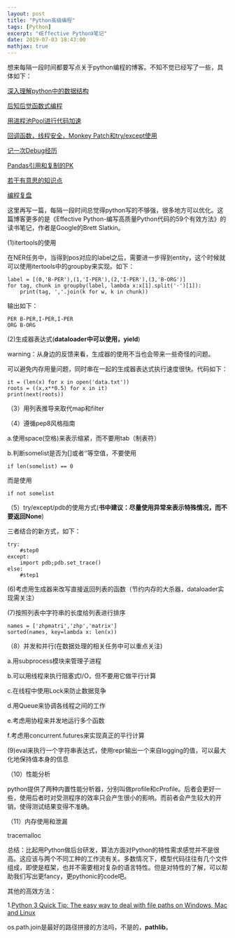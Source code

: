 ```yaml
---
layout: post
title: "Python高级编程"
tags: [Python]
excerpt: "《Effective Python》笔记"
date: 2019-07-03 18:43:00
mathjax: true
---
```


想来每隔一段时间都要写点关于python编程的博客。不知不觉已经写了一些，具体如下：

[深入理解python中的数据结构](https://zhpmatrix.github.io/2017/02/24/python-data-structure/)

[后知后觉函数式编程](https://zhpmatrix.github.io/2017/02/22/python-functional-programming/)

[用进程池Pool进行代码加速](https://zhpmatrix.github.io/2017/11/04/speed-up-python/)

[回调函数，线程安全，Monkey Patch和try/except使用](https://zhpmatrix.github.io/2018/06/14/programming-tricks/)

[记一次Debug经历](https://zhpmatrix.github.io/2017/09/24/python-debug-experience/)

[Pandas引用和复制的PK](https://zhpmatrix.github.io/2017/08/13/view-versus-copy/)

[若干有意思的知识点](https://zhpmatrix.github.io/2017/02/22/python-language-tricks/)

[编程复盘](https://zhpmatrix.github.io/2016/12/04/coding-tricks/)

这里再写一篇，每隔一段时间总觉得python写的不够强，很多地方可以优化。这篇博客更多的是《Effective Python-编写高质量Python代码的59个有效方法》的读书笔记，作者是Google的Brett Slatkin。

(1)itertools的使用

在NER任务中，当得到pos对应的label之后，需要进一步得到entity，这个时候就可以使用itertools中的groupby来实现。如下：

```
label = [(0,'B-PER'),(1,'I-PER'),(2,'I-PER'),(3,'B-ORG')]
for tag, chunk in groupby(label, lambda x:x[1].split('-')[1]):
	print(tag, ','.join(k for w, k in chunk))
```

输出如下：

```
PER B-PER,I-PER,I-PER
ORG B-ORG
```

(2)生成器表达式(**dataloader中可以使用，yield**)

warning：从身边的反馈来看，生成器的使用不当也会带来一些奇怪的问题。


可以避免内存用量问题，同时串在一起的生成器表达式执行速度很快。代码如下：

```
it = (len(x) for x in open('data.txt'))
roots = ((x,x**0.5) for x in it)
print(next(roots))
```

（3）用列表推导来取代map和filter

（4）遵循pep8风格指南

a.使用space(空格)来表示缩紧，而不要用tab（制表符）

b.判断somelist是否为[]或者‘’等空值，不要使用

```
if len(somelist) == 0
```

而是使用

```
if not somelist
```

（5）try/except/pdb的使用方式(**书中建议：尽量使用异常来表示特殊情况，而不要返回None**)

三者结合的新方式，如下：

```
try:
	#step0
except:
	import pdb;pdb.set_trace()
else:
	#step1
```

(6)考虑用生成器来改写直接返回列表的函数（节约内存的大杀器，dataloader实现需关注）

(7)按照列表中字符串的长度给列表进行排序

```
names = ['zhpmatri','zhp','matrix']
sorted(names, key=lambda x: len(x))
```

（8）并发和并行(在数据处理的相关任务中可以重点关注)

a.用subprocess模块来管理子进程

b.可以用线程来执行阻塞式I/O，但不要用它做平行计算

c.在线程中使用Lock来防止数据竞争

d.用Queue来协调各线程之间的工作

e.考虑用协程来并发地运行多个函数

f.考虑用concurrent.futures来实现真正的平行计算

(9)eval来执行一个字符串表达式，使用repr输出一个来自logging的值，可以最大化地保持值本身的信息

（10）性能分析

python提供了两种内置性能分析器，分别叫做profile和cProfile。后者会更好一些，使用后者时对受测程序的效率只会产生很小的影响。而前者会产生较大的开销，使得测试结果变得不准确。

（11）内存使用和泄漏

tracemalloc

总结：比起用Python做后台研发，算法方面对Python的特性需求感觉并不是很高。这应该与两个不同工种的工作流有关。多数情况下，模型代码往往有几个文件组成，即使是框架，也并不需要相对复杂的语言特性。但是对特性的了解，可以帮助我们写出更fancy，更pythonic的code吧。

其他的高效方法：

1.[Python 3 Quick Tip: The easy way to deal with file paths on Windows, Mac and Linux](https://medium.com/@ageitgey/python-3-quick-tip-the-easy-way-to-deal-with-file-paths-on-windows-mac-and-linux-11a072b58d5f)

os.path.join是最好的路径拼接的方法吗，不是的，**pathlib**。












